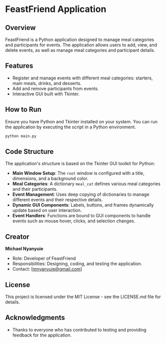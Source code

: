 # FeastFriend Application

## Overview
FeastFriend is a Python application designed to manage meal categories and participants for events. The application allows users to add, view, and delete events, as well as manage meal categories and participant details.

## Features
- Register and manage events with different meal categories: starters, main meals, drinks, and desserts.
- Add and remove participants from events.
- Interactive GUI built with Tkinter.

## How to Run
Ensure you have Python and Tkinter installed on your system. You can run the application by executing the script in a Python environment.

```bash
python main.py
```

## Code Structure
The application's structure is based on the Tkinter GUI toolkit for Python:
- **Main Window Setup**: The `root` window is configured with a title, dimensions, and a background color.
- **Meal Categories**: A dictionary `meal_cat` defines various meal categories and their participants.
- **Event Management**: Uses deep copying of dictionaries to manage different events and their respective details.
- **Dynamic GUI Components**: Labels, buttons, and frames dynamically update based on user interaction.
- **Event Handlers**: Functions are bound to GUI components to handle events such as mouse hover, clicks, and selection changes.

## Creator
**Michael Nyanyuie**
- Role: Developer of FeastFriend
- Responsibilities: Designing, coding, and testing the application.
- Contact: [mnyanyuie@gmail.com]

## License
This project is licensed under the MIT License - see the LICENSE.md file for details.

## Acknowledgments
- Thanks to everyone who has contributed to testing and providing feedback for the application.